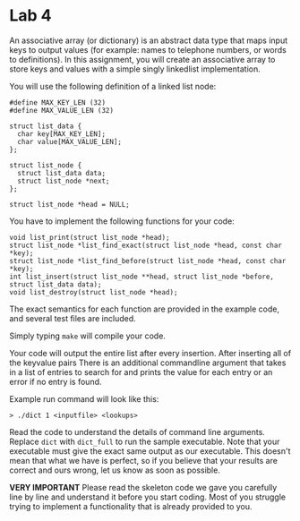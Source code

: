 # Lab 4

An associative array (or dictionary) is an abstract data type that maps input keys to output values (for example: names to telephone numbers, or words to definitions). In this assignment, you will create an associative array to store keys and values with a simple singly linked­list implementation.

You will use the following definition of a linked list node:

```
#define MAX_KEY_LEN (32)
#define MAX_VALUE_LEN (32)

struct list_data {
  char key[MAX_KEY_LEN];
  char value[MAX_VALUE_LEN];
};

struct list_node {
  struct list_data data;
  struct list_node *next;
};

struct list_node *head = NULL;
```
You have to implement the following functions for your code:

```
void list_print(struct list_node *head);
struct list_node *list_find_exact(struct list_node *head, const char *key);
struct list_node *list_find_before(struct list_node *head, const char *key);
int list_insert(struct list_node **head, struct list_node *before, struct list_data data);
void list_destroy(struct list_node *head);
```

The exact semantics for each function are provided in the example code, and several test files are included.

Simply typing `make` will compile your code.

Your code will output the entire list after every insertion. After inserting all of the key­value pairs There is an additional command­line argument that takes in a list of entries to search for and prints the value for each entry or an error if no entry is found.

Example run command will look like this:

```
> ./dict 1 <inputfile> <lookups>
```

Read the code to understand the details of command line arguments. Replace `dict` with `dict_full` to run the sample executable. Note that your executable must give the exact same output as our executable. This doesn't mean that what we have is perfect, so if you believe that your results are correct and ours wrong, let us know as soon as possible.

**VERY IMPORTANT** Please read the skeleton code we gave you carefully line by line and understand it before you start coding. Most of you struggle trying to implement a functionality that is already provided to you.
